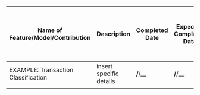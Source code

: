 | Name of Feature/Model/Contribution | Description | Completed Date | Expected Completed Data | New Feature for Product Owner Review ? | To be Completed Next Trimester ? | Added by | 
|-------------------|-------------|--------------|-----------------|---------------|--------------|----------------|
| EXAMPLE: Transaction Classification | insert specific details | __/__/__ | __/__/__ | No | Can expand .... feature | student name | 
|                                     |                         |                     |    |                         |              |

